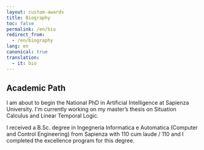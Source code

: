```yaml
---
layout: custom-awards
title: Biography
toc: false
permalink: /en/bio
redirect_from:
  - /en/biography
lang: en
canonical: true
translation: 
  - it: bio
---
```


## Academic Path

I am about to begin the National PhD in Artificial Intelligence at Sapienza University.
I'm currently working on my master’s thesis on Situation Calculus and Linear Temporal Logic.

I received a B.Sc. degree in Ingegneria Informatica e Automatica (Computer and Control Engineering) from Sapienza with 110 cum laude / 110 and I completed the excellence program for this degree.

